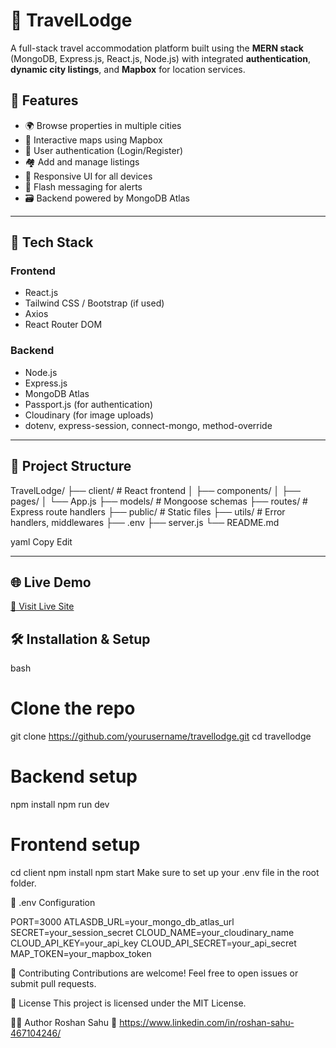 ﻿
# 🏨 TravelLodge

A full-stack travel accommodation platform built using the **MERN stack** (MongoDB, Express.js, React.js, Node.js) with integrated **authentication**, **dynamic city listings**, and **Mapbox** for location services.

## 🚀 Features

- 🌍 Browse properties in multiple cities
- 🧭 Interactive maps using Mapbox
- 🔐 User authentication (Login/Register)
- 🏘 Add and manage listings
- 📱 Responsive UI for all devices
- 💬 Flash messaging for alerts
- 🗃 Backend powered by MongoDB Atlas

---

## 🔧 Tech Stack

### Frontend
- React.js
- Tailwind CSS / Bootstrap (if used)
- Axios
- React Router DOM

### Backend
- Node.js
- Express.js
- MongoDB Atlas
- Passport.js (for authentication)
- Cloudinary (for image uploads)
- dotenv, express-session, connect-mongo, method-override

---

## 📂 Project Structure
TravelLodge/
├── client/ # React frontend
│ ├── components/
│ ├── pages/
│ └── App.js
├── models/ # Mongoose schemas
├── routes/ # Express route handlers
├── public/ # Static files
├── utils/ # Error handlers, middlewares
├── .env
├── server.js
└── README.md

yaml
Copy
Edit

---

## 🌐 Live Demo

[🔗 Visit Live Site](https://travellodge-5emi.onrender.com) 

## 🛠️ Installation & Setup

bash
# Clone the repo
git clone https://github.com/yourusername/travellodge.git
cd travellodge

# Backend setup
npm install
npm run dev

# Frontend setup
cd client
npm install
npm start
Make sure to set up your .env file in the root folder.

🧪 .env Configuration

PORT=3000
ATLASDB_URL=your_mongo_db_atlas_url
SECRET=your_session_secret
CLOUD_NAME=your_cloudinary_name
CLOUD_API_KEY=your_api_key
CLOUD_API_SECRET=your_api_secret
MAP_TOKEN=your_mapbox_token

🙌 Contributing
Contributions are welcome! Feel free to open issues or submit pull requests.

📜 License
This project is licensed under the MIT License.

🙋‍♂️ Author
Roshan Sahu
🔗 https://www.linkedin.com/in/roshan-sahu-467104246/


